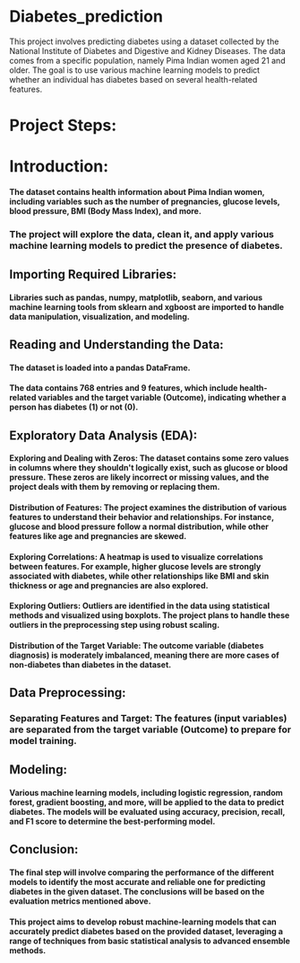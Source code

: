 # Diabetes_prediction
This project involves predicting diabetes using a dataset collected by the National Institute of Diabetes and Digestive and Kidney Diseases. The data comes from a specific population, namely Pima Indian women aged 21 and older. The goal is to use various machine learning models to predict whether an individual has diabetes based on several health-related features.

# Project Steps:
# Introduction:

#### The dataset contains health information about Pima Indian women, including variables such as the number of pregnancies, glucose levels, blood pressure, BMI (Body Mass Index), and more.
### The project will explore the data, clean it, and apply various machine learning models to predict the presence of diabetes.

## Importing Required Libraries:

#### Libraries such as pandas, numpy, matplotlib, seaborn, and various machine learning tools from sklearn and xgboost are imported to handle data manipulation, visualization, and modeling.

## Reading and Understanding the Data:

#### The dataset is loaded into a pandas DataFrame.
#### The data contains 768 entries and 9 features, which include health-related variables and the target variable (Outcome), indicating whether a person has diabetes (1) or not (0).

## Exploratory Data Analysis (EDA):

#### Exploring and Dealing with Zeros: The dataset contains some zero values in columns where they shouldn't logically exist, such as glucose or blood pressure. These zeros are likely incorrect or missing values, and the project deals with them by removing or replacing them.
#### Distribution of Features: The project examines the distribution of various features to understand their behavior and relationships. For instance, glucose and blood pressure follow a normal distribution, while other features like age and pregnancies are skewed.
#### Exploring Correlations: A heatmap is used to visualize correlations between features. For example, higher glucose levels are strongly associated with diabetes, while other relationships like BMI and skin thickness or age and pregnancies are also explored.
#### Exploring Outliers: Outliers are identified in the data using statistical methods and visualized using boxplots. The project plans to handle these outliers in the preprocessing step using robust scaling.
#### Distribution of the Target Variable: The outcome variable (diabetes diagnosis) is moderately imbalanced, meaning there are more cases of non-diabetes than diabetes in the dataset.

## Data Preprocessing:

### Separating Features and Target: The features (input variables) are separated from the target variable (Outcome) to prepare for model training.

## Modeling:

#### Various machine learning models, including logistic regression, random forest, gradient boosting, and more, will be applied to the data to predict diabetes. The models will be evaluated using accuracy, precision, recall, and F1 score to determine the best-performing model.

## Conclusion:

#### The final step will involve comparing the performance of the different models to identify the most accurate and reliable one for predicting diabetes in the given dataset. The conclusions will be based on the evaluation metrics mentioned above.
#### This project aims to develop robust machine-learning models that can accurately predict diabetes based on the provided dataset, leveraging a range of techniques from basic statistical analysis to advanced ensemble methods.
